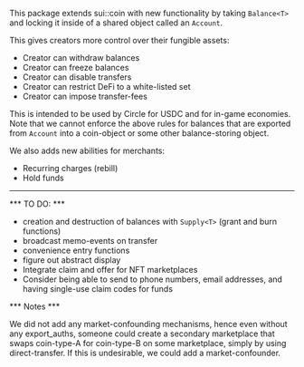 This package extends sui::coin with new functionality by taking `Balance<T>` and locking it inside of a shared object called an `Account`.

This gives creators more control over their fungible assets:

- Creator can withdraw balances
- Creator can freeze balances
- Creator can disable transfers
- Creator can restrict DeFi to a white-listed set
- Creator can impose transfer-fees

This is intended to be used by Circle for USDC and for in-game economies. Note that we cannot enforce the above rules for balances that are exported from `Account` into a coin-object or some other balance-storing object.

We also adds new abilities for merchants:

- Recurring charges (rebill)
- Hold funds

---

*** TO DO: ***

- creation and destruction of balances with `Supply<T>` (grant and burn functions)
- broadcast memo-events on transfer
- convenience entry functions
- figure out abstract display
- Integrate claim and offer for NFT marketplaces
- Consider being able to send to phone numbers, email addresses, and having single-use claim codes for funds


*** Notes ***

We did not add any market-confounding mechanisms, hence even without any export_auths, someone could create a secondary marketplace that swaps coin-type-A for coin-type-B on some marketplace, simply by using direct-transfer. If this is undesirable, we could add a market-confounder.
